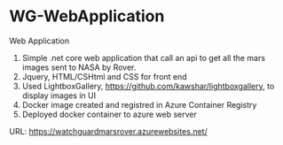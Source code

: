 # WG-WebApplication
Web Application
1. Simple .net core web application that call an api to get all the mars images sent to NASA by Rover.
2. Jquery, HTML/CSHtml and CSS for front end
3. Used LightboxGallery, https://github.com/kawshar/lightboxgallery, to display images in UI
4. Docker image created and registred in Azure Container Registry
5. Deployed docker container to azure web server

URL: https://watchguardmarsrover.azurewebsites.net/
